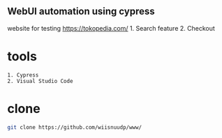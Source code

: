 ## WebUI automation using cypress
website for testing https://tokopedia.com/
    1. Search feature
    2. Checkout

# tools
    1. Cypress
    2. Visual Studio Code 
    
# clone
```bash
git clone https://github.com/wiisnuudp/www/

